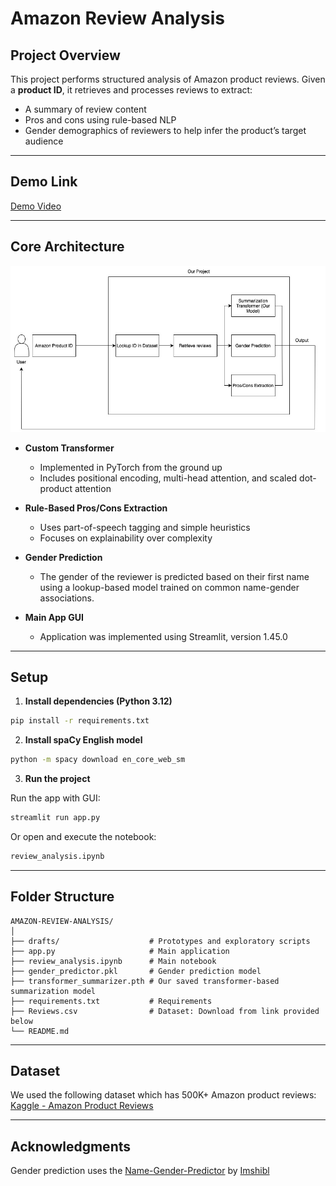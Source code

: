 # Amazon Review Analysis

## Project Overview

This project performs structured analysis of Amazon product reviews. Given a **product ID**, it retrieves and processes reviews to extract:

-   A summary of review content
-   Pros and cons using rule-based NLP
-   Gender demographics of reviewers to help infer the product’s target audience

---

## Demo Link

[Demo Video](https://www.youtube.com/watch?v=_jTdBLmkMC8)

---

## Core Architecture

![Core Architecture](./assets/diagram.jpeg)

-   **Custom Transformer**

    -   Implemented in PyTorch from the ground up
    -   Includes positional encoding, multi-head attention, and scaled dot-product attention

-   **Rule-Based Pros/Cons Extraction**

    -   Uses part-of-speech tagging and simple heuristics
    -   Focuses on explainability over complexity

-   **Gender Prediction**
    -   The gender of the reviewer is predicted based on their first name using a lookup-based model trained on common name-gender associations.

-   **Main App GUI**
    -   Application was implemented using Streamlit, version 1.45.0

---

## Setup

1. **Install dependencies (Python 3.12)**

```bash
pip install -r requirements.txt
```

2. **Install spaCy English model**

```bash
python -m spacy download en_core_web_sm
```

3. **Run the project**

Run the app with GUI:

```bash
streamlit run app.py
```

Or open and execute the notebook:

```bash
review_analysis.ipynb
```

---

## Folder Structure

```
AMAZON-REVIEW-ANALYSIS/
│
├── drafts/                    # Prototypes and exploratory scripts
├── app.py                     # Main application
├── review_analysis.ipynb      # Main notebook
├── gender_predictor.pkl       # Gender prediction model
├── transformer_summarizer.pth # Our saved transformer-based summarization model
├── requirements.txt           # Requirements
├── Reviews.csv                # Dataset: Download from link provided below
└── README.md
```

---

## Dataset

We used the following dataset which has 500K+ Amazon product reviews:  
[Kaggle - Amazon Product Reviews](https://www.kaggle.com/datasets/arhamrumi/amazon-product-reviews)

---

## Acknowledgments

Gender prediction uses the [Name-Gender-Predictor](https://github.com/imshibl/Name-Gender-Predictor) by [Imshibl](https://github.com/imshibl)
